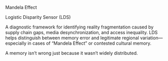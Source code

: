 Mandela Effect

Logistic Disparity Sensor (LDS)

A diagnostic framework for identifying reality fragmentation caused by supply chain gaps, media desynchronization, and access inequality.
LDS helps distinguish between memory error and legitimate regional variation—especially in cases of “Mandela Effect” or contested cultural memory.

A memory isn’t wrong just because it wasn’t widely distributed.

